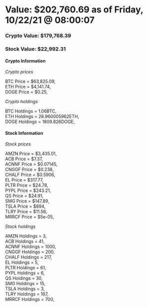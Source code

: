 # Value: $202,760.69 as of Friday, 10/22/21 @ 08:00:07 

### Crypto Value: $179,768.39

### Stock Value: $22,992.31

#### Crypto Information 
*Crypto prices* 

BTC Price = $63,825.09,  
ETH Price = $4,141.74,  
DOGE Price = $0.25,  


*Crypto holdings* 

BTC Holdings = 1.06BTC,  
ETH Holdings = 26.960005962ETH,  
DOGE Holdings = 1809.826DOGE,  


#### Stock Information 

*Stock prices* 

AMZN Price = $3,435.01,  
ACB Price = $7.37,  
ACNNF Price = $0.07145,  
CNGGF Price = $0.238,  
CHALF Price = $0.5906,  
EL Price = $317.77,  
PLTR Price = $24.78,  
PYPL Price = $243.21,  
QS Price = $24.91,  
SMG Price = $147.89,  
TSLA Price = $894,  
TLRY Price = $11.56,  
MRRCF Price = $5e-05,  


*Stock holdings* 

AMZN Holdings = 3,  
ACB Holdings = 41,  
ACNNF Holdings = 1000,  
CNGGF Holdings = 200,  
CHALF Holdings = 217,  
EL Holdings = 5,  
PLTR Holdings = 61,  
PYPL Holdings = 6,  
QS Holdings = 30,  
SMG Holdings = 15,  
TSLA Holdings = 3,  
TLRY Holdings = 167,  
MRRCF Holdings = 700,  


